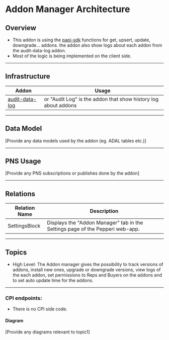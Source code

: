 # Addon Manager Architecture

## Overview

- This addon is using the [papi-sdk](https://apidesign.pepperi.com/papi-index/papi-functions) functions for get, upsert, update, downgrade... addons. the addon also show logs about each addon from the audit-data-log addon. 
- Most of the logic is being implemented on the client side.

---

## Infrastructure

| Addon  | Usage  |
| ---------------------------|------------------------ |
| [audit-data-log](https://apidesign.pepperi.com/abi-addon-block-interface/addon-block-api/audit-data-log) | or "Audit Log" is the addon that show history log about addons |

---

## Data Model

[Provide any data models used by the addon (eg. ADAL tables etc.)]

---

## PNS Usage

[Provide any PNS subscriptions or publishes done by the addon]

---

## Relations
| Relation Name | Description |
|---------------|--------------|
| SettingsBlock |  Displays the "Addon Manager" tab in the Settings page of the Pepperi web-app.


---

## Topics
- High Level:
    The Addon manager gives the possibility to track versions of addons, install new ones, upgrade or downgrade versions, view logs of the each addon, set permissions to Reps and Buyers on the addons and to set auto update time for the addons. 
_____________________________________________________________
### CPI endpoints:

- There is no CPI side code.

#### Diagram

[Provide any diagrams relevant to topic1]
